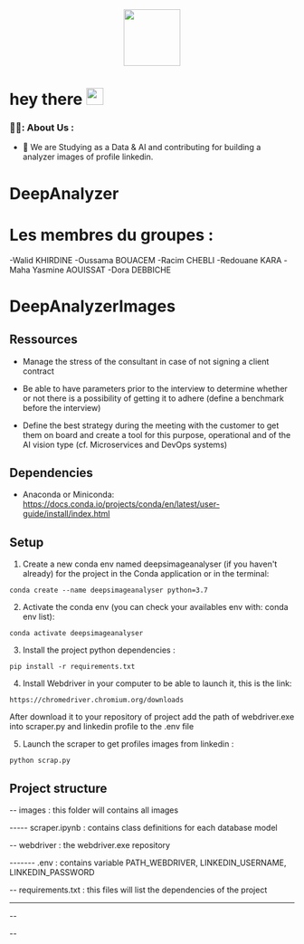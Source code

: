 
<div id="header" align="center">
  <img src="https://media.giphy.com/media/M9gbBd9nbDrOTu1Mqx/giphy.gif" width="100"/>
</div>

<h1>
  hey there
  <img src="https://media.giphy.com/media/hvRJCLFzcasrR4ia7z/giphy.gif" width="30px"/>
</h1>


### 🧑‍💻: About Us :
- :telescope: We are Studying as a Data & AI and contributing for building a analyzer images of profile linkedin.


# DeepAnalyzer

# Les membres du groupes :
-Walid KHIRDINE
-Oussama BOUACEM
-Racim CHEBLI 
-Redouane KARA
-Maha Yasmine AOUISSAT
-Dora DEBBICHE

# DeepAnalyzerImages

## Ressources

* Manage the stress of the consultant in case of not signing a client contract

* Be able to have parameters prior to the interview to determine whether or not there is a possibility of getting it to adhere (define a benchmark before the interview)

* Define the best strategy during the meeting with the customer to get them on board and create a tool for this purpose, operational and of the AI ​​vision type (cf. Microservices and DevOps systems)

## Dependencies

* Anaconda or Miniconda: https://docs.conda.io/projects/conda/en/latest/user-guide/install/index.html

## Setup

1. Create a new conda env named deepsimageanalyser (if you haven't already) for the project in the Conda application or in the terminal:
```
conda create --name deepsimageanalyser python=3.7 
```

2. Activate the conda env (you can check your availables env with: conda env list):
```
conda activate deepsimageanalyser
```

3. Install the project python dependencies :
```
pip install -r requirements.txt
```

4. Install Webdriver in your computer to be able to launch it, this is the link:
```
https://chromedriver.chromium.org/downloads
```

After download it to your repository of project add the path of webdriver.exe into scraper.py and linkedin profile to the .env file

5. Launch the scraper to get profiles images from linkedin :

```
python scrap.py
```

## Project structure

    
-- images : this folder will contains all images
    
----- scraper.ipynb : contains class definitions for each database model

-- webdriver : the webdriver.exe repository
    
------- .env : contains variable PATH_WEBDRIVER, LINKEDIN_USERNAME, LINKEDIN_PASSWORD

-- requirements.txt : this files will list the dependencies of the project
    
----- 

-- 

-- 


